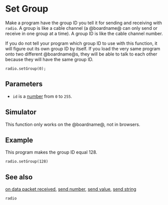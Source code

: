 # Set Group

Make a program have the group ID you tell it for sending and receiving with `radio`. A group is like a cable channel (a @boardname@ can only send or receive in one group at a time). A group ID is like the cable channel number.

If you do not tell your program which group ID to use with this function, it will figure out its own group ID by itself. If you load the very same program onto two different @boardname@s, they will be able to talk to each other because they will have the same group ID.

```sig
radio.setGroup(0);
```

## Parameters

* `id` is a [number](/types/number) from `0` to `255`.

## Simulator

This function only works on the @boardname@, not in browsers.

## Example

This program makes the group ID equal 128.

```blocks
radio.setGroup(128)
```

## See also

[on data packet received](/reference/radio/on-data-packet-received), [send number](/reference/radio/send-number), [send value](/reference/radio/send-value), [send string](/reference/radio/send-string)

```package
radio
```
